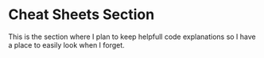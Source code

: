 # Cheat Sheets Section
 This is the section where I plan to keep helpfull code explanations so I have a place to easily look when I forget.